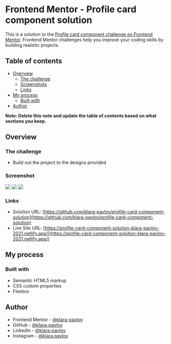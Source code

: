 # Frontend Mentor - Profile card component solution

This is a solution to the [Profile card component challenge on Frontend Mentor](https://www.frontendmentor.io/challenges/profile-card-component-cfArpWshJ). Frontend Mentor challenges help you improve your coding skills by building realistic projects.

## Table of contents

- [Overview](#overview)
  - [The challenge](#the-challenge)
  - [Screenshots](#screenshots)
  - [Links](#links)
- [My process](#my-process)
  - [Built with](#built-with)
- [Author](#author)

**Note: Delete this note and update the table of contents based on what sections you keep.**

## Overview

### The challenge

- Build out the project to the designs provided

### Screenshot

![](./screenshot.jpg)
![](./screenshot2.jpg)
![](./screenshot3.jpg)

### Links

- Solution URL: [https://github.com/klara-pavlov/profile-card-component-solution](https://github.com/klara-pavlov/profile-card-component-solution)
- Live Site URL: [https://profile-card-component-solution-klara-pavlov-2021.netlify.app/](https://profile-card-component-solution-klara-pavlov-2021.netlify.app/)

## My process

### Built with

- Semantic HTML5 markup
- CSS custom properties
- Flexbox

## Author

- Frontend Mentor - [@klara-pavlov](https://www.frontendmentor.io/profile/klara-pavlov)
- GitHub - [@klara-pavlov](https://github.com/klara-pavlov)
- LinkedIn - [@klara-pavlov](https://www.linkedin.com/in/klara-pavlov/)
- Instagram - [@klara.pavlov](https://www.instagram.com/klara.pavlov/)
